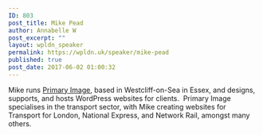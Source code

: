```yaml
---
ID: 803
post_title: Mike Pead
author: Annabelle W
post_excerpt: ""
layout: wpldn_speaker
permalink: https://wpldn.uk/speaker/mike-pead
published: true
post_date: 2017-06-02 01:00:32
---
```

Mike runs <a href="https://www.primaryimage.uk/">Primary Image</a>, based in Westcliff-on-Sea in Essex, and designs, supports, and hosts WordPress websites for clients.  Primary Image specialises in the transport sector, with Mike creating websites for Transport for London, National Express, and Network Rail, amongst many others.